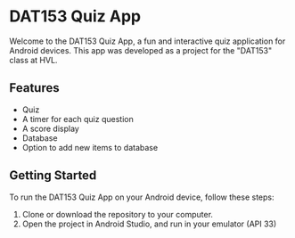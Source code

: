 # DAT153 Quiz App

Welcome to the DAT153 Quiz App, a fun and interactive quiz application for Android devices. This app was developed as a project for the "DAT153" class at HVL.

## Features
- Quiz
- A timer for each quiz question
- A score display
- Database
- Option to add new items to database

## Getting Started

To run the DAT153 Quiz App on your Android device, follow these steps:
1. Clone or download the repository to your computer.
2. Open the project in Android Studio, and run in your emulator (API 33)
